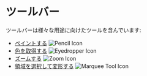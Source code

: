 # ツールバー

ツールバーは様々な用途に向けたツールを含んでいます:

* [ペイントする](drawing.md) ![Pencil Icon](tools/pencil-tool.png)
* [色を取得する](eyedropper.md) ![Eyedropper Icon](tools/eyedropper-tool.png)
* [ズームする](zoom.md) ![Zoom Icon](tools/zoom-tool.png)
* [領域を選択して変形する](selecting.md) ![Marquee Tool Icon](tools/marquee-tool.png)
